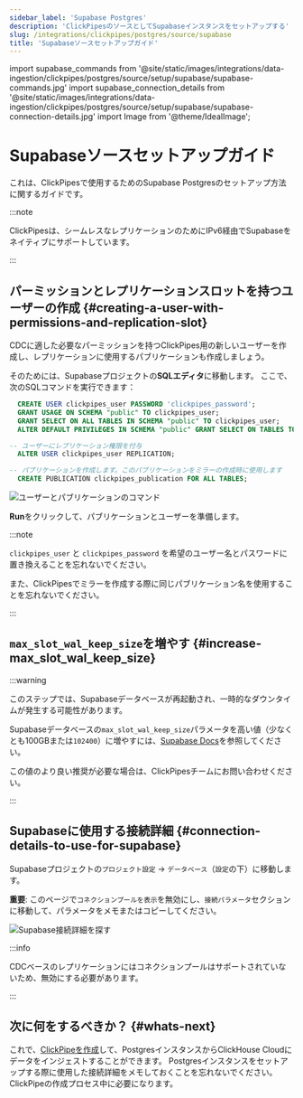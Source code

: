 ```yaml
---
sidebar_label: 'Supabase Postgres'
description: 'ClickPipesのソースとしてSupabaseインスタンスをセットアップする'
slug: /integrations/clickpipes/postgres/source/supabase
title: 'Supabaseソースセットアップガイド'
---
```


import supabase_commands from '@site/static/images/integrations/data-ingestion/clickpipes/postgres/source/setup/supabase/supabase-commands.jpg'
import supabase_connection_details from '@site/static/images/integrations/data-ingestion/clickpipes/postgres/source/setup/supabase/supabase-connection-details.jpg'
import Image from '@theme/IdealImage';


# Supabaseソースセットアップガイド

これは、ClickPipesで使用するためのSupabase Postgresのセットアップ方法に関するガイドです。

:::note

ClickPipesは、シームレスなレプリケーションのためにIPv6経由でSupabaseをネイティブにサポートしています。

:::


## パーミッションとレプリケーションスロットを持つユーザーの作成 {#creating-a-user-with-permissions-and-replication-slot}

CDCに適した必要なパーミッションを持つClickPipes用の新しいユーザーを作成し、レプリケーションに使用するパブリケーションも作成しましょう。

そのためには、Supabaseプロジェクトの**SQLエディタ**に移動します。
ここで、次のSQLコマンドを実行できます：
```sql
  CREATE USER clickpipes_user PASSWORD 'clickpipes_password';
  GRANT USAGE ON SCHEMA "public" TO clickpipes_user;
  GRANT SELECT ON ALL TABLES IN SCHEMA "public" TO clickpipes_user;
  ALTER DEFAULT PRIVILEGES IN SCHEMA "public" GRANT SELECT ON TABLES TO clickpipes_user;

-- ユーザーにレプリケーション権限を付与
  ALTER USER clickpipes_user REPLICATION;

-- パブリケーションを作成します。このパブリケーションをミラーの作成時に使用します
  CREATE PUBLICATION clickpipes_publication FOR ALL TABLES;
```

<Image img={supabase_commands} alt="ユーザーとパブリケーションのコマンド" size="large" border/>


**Run**をクリックして、パブリケーションとユーザーを準備します。

:::note

`clickpipes_user` と `clickpipes_password` を希望のユーザー名とパスワードに置き換えることを忘れないでください。

また、ClickPipesでミラーを作成する際に同じパブリケーション名を使用することを忘れないでください。

:::


## `max_slot_wal_keep_size`を増やす {#increase-max_slot_wal_keep_size}


:::warning

このステップでは、Supabaseデータベースが再起動され、一時的なダウンタイムが発生する可能性があります。

Supabaseデータベースの`max_slot_wal_keep_size`パラメータを高い値（少なくとも100GBまたは`102400`）に増やすには、[Supabase Docs](https://supabase.com/docs/guides/database/custom-postgres-config#cli-supported-parameters)を参照してください。

この値のより良い推奨が必要な場合は、ClickPipesチームにお問い合わせください。

:::

## Supabaseに使用する接続詳細 {#connection-details-to-use-for-supabase}

Supabaseプロジェクトの`プロジェクト設定` -> `データベース`（`設定`の下）に移動します。

**重要**: このページで`コネクションプールを表示`を無効にし、`接続パラメータ`セクションに移動して、パラメータをメモまたはコピーしてください。

<Image img={supabase_connection_details} size="lg" border alt="Supabase接続詳細を探す" border/>

:::info

CDCベースのレプリケーションにはコネクションプールはサポートされていないため、無効にする必要があります。

:::


## 次に何をするべきか？ {#whats-next}

これで、[ClickPipeを作成](../index.md)して、PostgresインスタンスからClickHouse Cloudにデータをインジェストすることができます。
Postgresインスタンスをセットアップする際に使用した接続詳細をメモしておくことを忘れないでください。ClickPipeの作成プロセス中に必要になります。
